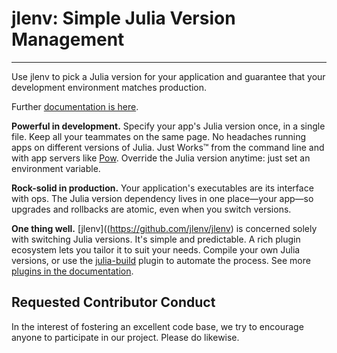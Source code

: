 # jlenv: Simple Julia Version Management

---

Use jlenv to pick a Julia version for your application and guarantee
that your development environment matches production.
 
 Further [documentation is here](https://jlenv.github.io/jlenv/).

**Powerful in development.** Specify your app's Julia version once,
  in a single file. Keep all your teammates on the same page. No
  headaches running apps on different versions of Julia. Just Works™
  from the command line and with app servers like [Pow](http://pow.cx).
  Override the Julia version anytime: just set an environment variable.

**Rock-solid in production.** Your application's executables are its
  interface with ops. The Julia version
  dependency lives in one place—your app—so upgrades and rollbacks are
  atomic, even when you switch versions.

**One thing well.** [jlenv]((https://github.com/jlenv/jlenv) is concerned solely with switching Julia
  versions. It's simple and predictable. A rich plugin ecosystem lets
  you tailor it to suit your needs. Compile your own Julia versions, or
  use the [julia-build](https://github.com/jlenv/julia-build)
  plugin to automate the process.
  See more [plugins in the documentation](https://jlenv.github.io/jlenv/plugins).

## Requested Contributor Conduct

In the interest of fostering an excellent code base, we try to encourage anyone
to participate in our project. Please do likewise.
